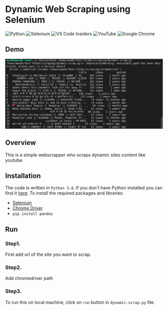 # Dynamic Web Scraping using Selenium

![Python](https://img.shields.io/badge/python-3670A0?style=for-the-badge&logo=python&logoColor=ffdd54)
![Selenium](https://img.shields.io/badge/-selenium-%43B02A?style=for-the-badge&logo=selenium&logoColor=white)
![VS Code Insiders](https://img.shields.io/badge/VS%20Code%20Insiders-35b393.svg?style=for-the-badge&logo=visual-studio-code&logoColor=white)
![YouTube](https://img.shields.io/badge/YouTube-%23FF0000.svg?style=for-the-badge&logo=YouTube&logoColor=white)
![Google Chrome](https://img.shields.io/badge/Google%20Chrome-4285F4?style=for-the-badge&logo=GoogleChrome&logoColor=white)

## Demo

![index_page](https://github.com/rs301378/dynamic-web-scraping/blob/master/scrap.png)

## Overview
This is a simple webscrapper who scraps dynamic sites content like youtube.

## Installation
The code is written in `Python 3.8`. If you don't have Python installed you can find it [here](https://www.python.org/downloads/ "install python") .To install the required packages and libraries: 
* [Selenium](https://www.selenium.dev/downloads/ "install selenium")
* [Chrome Driver](https://chromedriver.chromium.org/downloads "chrome driver") <br>
* `pip install pandas`
## Run
### Step1.
First add url of the site you want to scrap.
### Step2.
Add chromedriver path 
### Step3.
To run this on local machine, click on `run` button in `dynamic-scrap.py` file.

